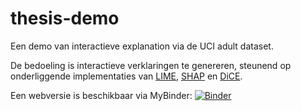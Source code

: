 # thesis-demo
Een demo van interactieve explanation via de UCI adult dataset.

De bedoeling is interactieve verklaringen te genereren, steunend op onderliggende implementaties van [LIME](https://github.com/marcotcr/lime), [SHAP](https://github.com/slundberg/shap) en [DiCE](https://github.com/interpretml/DiCE). 

Een webversie is beschikbaar via MyBinder:  [![Binder](https://mybinder.org/badge_logo.svg)](https://mybinder.org/v2/gh/siebediels/thesis-demo/master?urlpath=apps/webapp.ipynb)
